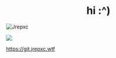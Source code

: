 <h1 align="center">hi :^) </h1>
<p align="left"> <img src="https://komarev.com/ghpvc/?username=Jrepxc" alt="Jrepxc" /> </p>

![](https://hit.yhype.me/github/profile?user_id=50683048)

https://git.jrepxc.wtf
